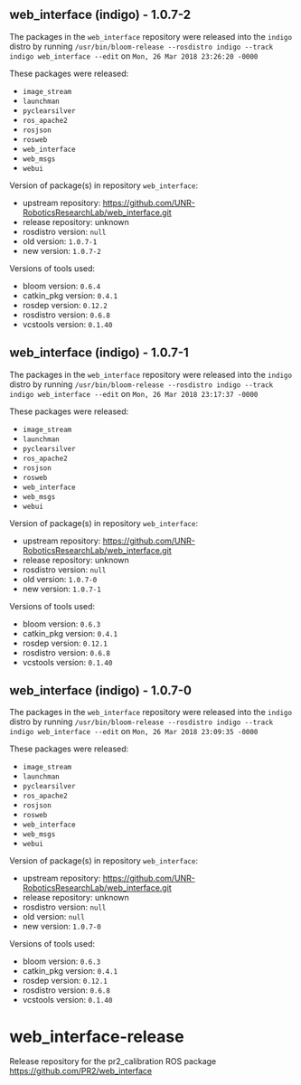 ## web_interface (indigo) - 1.0.7-2

The packages in the `web_interface` repository were released into the `indigo` distro by running `/usr/bin/bloom-release --rosdistro indigo --track indigo web_interface --edit` on `Mon, 26 Mar 2018 23:26:20 -0000`

These packages were released:
- `image_stream`
- `launchman`
- `pyclearsilver`
- `ros_apache2`
- `rosjson`
- `rosweb`
- `web_interface`
- `web_msgs`
- `webui`

Version of package(s) in repository `web_interface`:

- upstream repository: https://github.com/UNR-RoboticsResearchLab/web_interface.git
- release repository: unknown
- rosdistro version: `null`
- old version: `1.0.7-1`
- new version: `1.0.7-2`

Versions of tools used:

- bloom version: `0.6.4`
- catkin_pkg version: `0.4.1`
- rosdep version: `0.12.2`
- rosdistro version: `0.6.8`
- vcstools version: `0.1.40`


## web_interface (indigo) - 1.0.7-1

The packages in the `web_interface` repository were released into the `indigo` distro by running `/usr/bin/bloom-release --rosdistro indigo --track indigo web_interface --edit` on `Mon, 26 Mar 2018 23:17:37 -0000`

These packages were released:
- `image_stream`
- `launchman`
- `pyclearsilver`
- `ros_apache2`
- `rosjson`
- `rosweb`
- `web_interface`
- `web_msgs`
- `webui`

Version of package(s) in repository `web_interface`:

- upstream repository: https://github.com/UNR-RoboticsResearchLab/web_interface.git
- release repository: unknown
- rosdistro version: `null`
- old version: `1.0.7-0`
- new version: `1.0.7-1`

Versions of tools used:

- bloom version: `0.6.3`
- catkin_pkg version: `0.4.1`
- rosdep version: `0.12.1`
- rosdistro version: `0.6.8`
- vcstools version: `0.1.40`


## web_interface (indigo) - 1.0.7-0

The packages in the `web_interface` repository were released into the `indigo` distro by running `/usr/bin/bloom-release --rosdistro indigo --track indigo web_interface --edit` on `Mon, 26 Mar 2018 23:09:35 -0000`

These packages were released:
- `image_stream`
- `launchman`
- `pyclearsilver`
- `ros_apache2`
- `rosjson`
- `rosweb`
- `web_interface`
- `web_msgs`
- `webui`

Version of package(s) in repository `web_interface`:

- upstream repository: https://github.com/UNR-RoboticsResearchLab/web_interface.git
- release repository: unknown
- rosdistro version: `null`
- old version: `null`
- new version: `1.0.7-0`

Versions of tools used:

- bloom version: `0.6.3`
- catkin_pkg version: `0.4.1`
- rosdep version: `0.12.1`
- rosdistro version: `0.6.8`
- vcstools version: `0.1.40`


# web_interface-release
Release repository for the pr2_calibration ROS package https://github.com/PR2/web_interface

